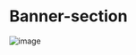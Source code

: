 # Banner-section
![image](https://github.com/Debarjitmohanty/Banner-section/assets/91021174/99bc3676-283f-4518-8f7e-4064fdc7ce7a)
